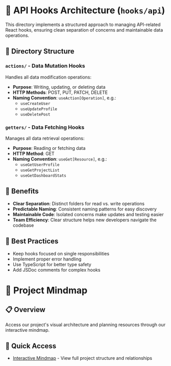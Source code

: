 # 📁 API Hooks Architecture (`hooks/api`)

This directory implements a structured approach to managing API-related React hooks, ensuring clean separation of concerns and maintainable data operations.

## 📂 Directory Structure

### `actions/` - Data Mutation Hooks
Handles all data modification operations:
- **Purpose**: Writing, updating, or deleting data
- **HTTP Methods**: POST, PUT, PATCH, DELETE
- **Naming Convention**: `useAction[Operation]`, e.g.:
  - `useCreateUser`
  - `useUpdateProfile` 
  - `useDeletePost`

### `getters/` - Data Fetching Hooks
Manages all data retrieval operations:
- **Purpose**: Reading or fetching data
- **HTTP Method**: GET
- **Naming Convention**: `useGet[Resource]`, e.g.:
  - `useGetUserProfile`
  - `useGetProjectList`
  - `useGetDashboardStats`

## 🎯 Benefits
- **Clear Separation**: Distinct folders for read vs. write operations
- **Predictable Naming**: Consistent naming patterns for easy discovery
- **Maintainable Code**: Isolated concerns make updates and testing easier
- **Team Efficiency**: Clear structure helps new developers navigate the codebase

## 🔄 Best Practices
- Keep hooks focused on single responsibilities
- Implement proper error handling
- Use TypeScript for better type safety
- Add JSDoc comments for complex hooks

# 🧠 Project Mindmap

## 📋 Overview
Access our project's visual architecture and planning resources through our interactive mindmap.

## 🔗 Quick Access
- [Interactive Mindmap](https://www.mindmeister.com/app/map/3840685327) - View full project structure and relationships
